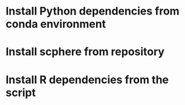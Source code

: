 # Install Python dependencies from conda environment

# Install scphere from repository

# Install R dependencies from the script

